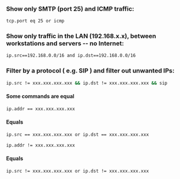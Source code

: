 ### Show only SMTP (port 25) and ICMP traffic:

```bash
tcp.port eq 25 or icmp
```
### Show only traffic in the LAN (192.168.x.x), between workstations and servers -- no Internet:

```bash
ip.src==192.168.0.0/16 and ip.dst==192.168.0.0/16
```

### Filter by a protocol ( e.g. SIP ) and filter out unwanted IPs:

```bash
ip.src != xxx.xxx.xxx.xxx && ip.dst != xxx.xxx.xxx.xxx && sip
```

#### Some commands are equal

```bash
ip.addr == xxx.xxx.xxx.xxx
```

#### Equals

```bash
ip.src == xxx.xxx.xxx.xxx or ip.dst == xxx.xxx.xxx.xxx

ip.addr != xxx.xxx.xxx.xxx
```

#### Equals

```bash
ip.src != xxx.xxx.xxx.xxx or ip.dst != xxx.xxx.xxx.xxx
```
